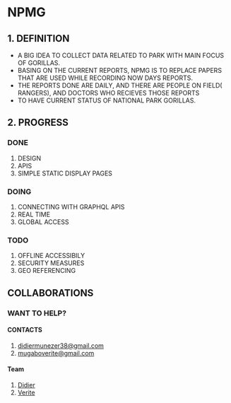 # NPMG

## 1. DEFINITION
* A BIG IDEA TO COLLECT DATA RELATED TO PARK WITH MAIN FOCUS OF GORILLAS.
* BASING ON THE CURRENT REPORTS, NPMG IS TO REPLACE PAPERS THAT ARE USED WHILE RECORDING NOW DAYS REPORTS.
* THE REPORTS DONE ARE DAILY, AND THERE ARE PEOPLE ON FIELD( RANGERS), AND DOCTORS WHO RECIEVES THOSE REPORTS
* TO HAVE CURRENT STATUS OF NATIONAL PARK GORILLAS.



## 2. PROGRESS
### DONE
1. DESIGN
2. APIS
3. SIMPLE STATIC DISPLAY PAGES

### DOING
1. CONNECTING WITH GRAPHQL APIS
2. REAL TIME
3. GLOBAL ACCESS

### TODO
1. OFFLINE ACCESSIBILY
2. SECURITY MEASURES 
3. GEO REFERENCING

## COLLABORATIONS
### WANT TO HELP?
#### CONTACTS
1. didiermunezer38@gmail.com
2. mugaboverite@gmail.com

#### Team
1. [Didier](https://github.com/didiermunezero)
2. [Verite](https://github.com/makuzaverite)

